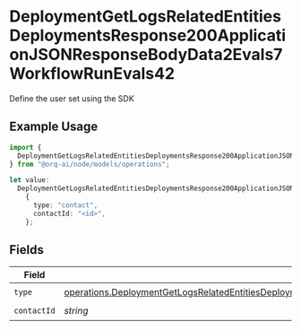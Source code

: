 # DeploymentGetLogsRelatedEntitiesDeploymentsResponse200ApplicationJSONResponseBodyData2Evals7WorkflowRunEvals42

Define the user set using the SDK

## Example Usage

```typescript
import {
  DeploymentGetLogsRelatedEntitiesDeploymentsResponse200ApplicationJSONResponseBodyData2Evals7WorkflowRunEvals42,
} from "@orq-ai/node/models/operations";

let value:
  DeploymentGetLogsRelatedEntitiesDeploymentsResponse200ApplicationJSONResponseBodyData2Evals7WorkflowRunEvals42 =
    {
      type: "contact",
      contactId: "<id>",
    };
```

## Fields

| Field                                                                                                                                                                                                                                                                          | Type                                                                                                                                                                                                                                                                           | Required                                                                                                                                                                                                                                                                       | Description                                                                                                                                                                                                                                                                    |
| ------------------------------------------------------------------------------------------------------------------------------------------------------------------------------------------------------------------------------------------------------------------------------ | ------------------------------------------------------------------------------------------------------------------------------------------------------------------------------------------------------------------------------------------------------------------------------ | ------------------------------------------------------------------------------------------------------------------------------------------------------------------------------------------------------------------------------------------------------------------------------ | ------------------------------------------------------------------------------------------------------------------------------------------------------------------------------------------------------------------------------------------------------------------------------ |
| `type`                                                                                                                                                                                                                                                                         | [operations.DeploymentGetLogsRelatedEntitiesDeploymentsResponse200ApplicationJSONResponseBodyData2Evals7WorkflowRunEvals42Type](../../models/operations/deploymentgetlogsrelatedentitiesdeploymentsresponse200applicationjsonresponsebodydata2evals7workflowrunevals42type.md) | :heavy_check_mark:                                                                                                                                                                                                                                                             | N/A                                                                                                                                                                                                                                                                            |
| `contactId`                                                                                                                                                                                                                                                                    | *string*                                                                                                                                                                                                                                                                       | :heavy_check_mark:                                                                                                                                                                                                                                                             | N/A                                                                                                                                                                                                                                                                            |